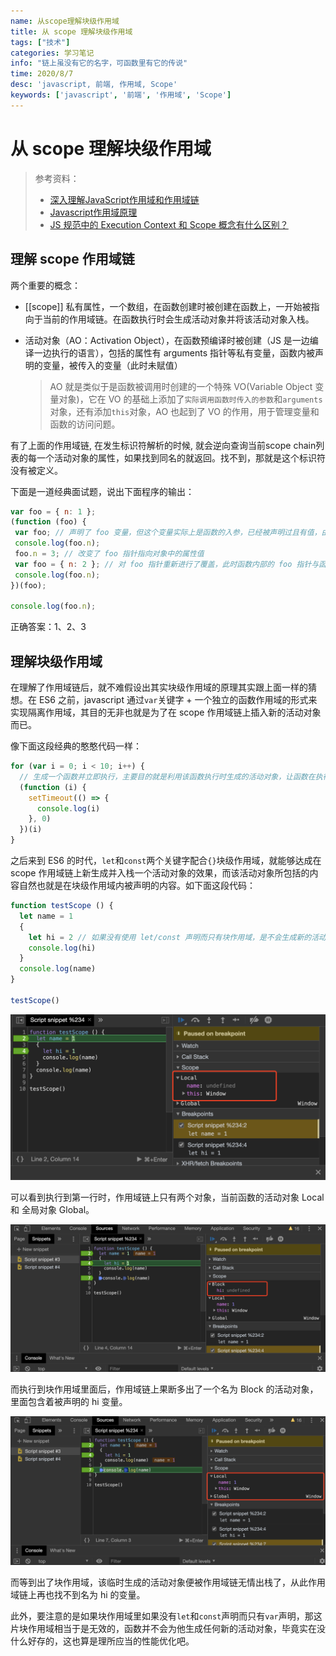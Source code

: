 ```yaml
---
name: 从scope理解块级作用域
title: 从 scope 理解块级作用域
tags: ["技术"]
categories: 学习笔记
info: "链上虽没有它的名字，可函数里有它的传说"
time: 2020/8/7
desc: 'javascript, 前端, 作用域, Scope'
keywords: ['javascript', '前端', '作用域', 'Scope']
---
```


# 从 scope 理解块级作用域

> 参考资料：
>
> - [深入理解JavaScript作用域和作用域链](https://juejin.im/post/6844903797135769614)
> - [Javascript作用域原理](https://www.laruence.com/2009/05/28/863.html)
> - [JS 规范中的 Execution Context 和 Scope 概念有什么区别？](https://www.zhihu.com/question/51336888)

## 理解 scope 作用域链

两个重要的概念：

- [[scope]] 私有属性，一个数组，在函数创建时被创建在函数上，一开始被指向于当前的作用域链。在函数执行时会生成活动对象并将该活动对象入栈。

- 活动对象（AO：Activation Object），在函数预编译时被创建（JS 是一边编译一边执行的语言），包括的属性有 arguments 指针等私有变量，函数内被声明的变量，被传入的变量（此时未赋值）

  > AO 就是类似于是函数被调用时创建的一个特殊 VO(Variable Object 变量对象)，它在 VO 的基础上添加了`实际调用函数时传入的参数`和`arguments`对象，还有添加`this`对象，AO 也起到了 VO 的作用，用于管理变量和函数的访问问题。

有了上面的作用域链, 在发生标识符解析的时候, 就会逆向查询当前scope chain列表的每一个活动对象的属性，如果找到同名的就返回。找不到，那就是这个标识符没有被定义。

下面是一道经典面试题，说出下面程序的输出：

```javascript
var foo = { n: 1 };
(function (foo) {
 var foo; // 声明了 foo 变量，但这个变量实际上是函数的入参，已经被声明过且有值，由于 var 可以重复声明，所以这一步什么都没发生，但如果是 let 或者 const 这样的块操作符，这一步就会报错
 console.log(foo.n);
 foo.n = 3; // 改变了 foo 指针指向对象中的属性值
 var foo = { n: 2 }; // 对 foo 指针重新进行了覆盖，此时函数内部的 foo 指针与函数外部的正式脱钩
 console.log(foo.n);
})(foo);

console.log(foo.n);
```

正确答案：1、2、3

## 理解块级作用域

在理解了作用域链后，就不难假设出其实块级作用域的原理其实跟上面一样的猜想。在 ES6 之前，javascript 通过`var`关键字 + 一个独立的函数作用域的形式来实现隔离作用域，其目的无非也就是为了在 scope 作用域链上插入新的活动对象而已。

像下面这段经典的憨憨代码一样：

```javascript
for (var i = 0; i < 10; i++) {
  // 生成一个函数并立即执行，主要目的就是利用该函数执行时生成的活动对象，让函数在执行的时候首先找到的 i 是活动对象上的 i，且由于传入的是基本类型，数值复制，引用被解除。
  (function (i) {
    setTimeout(() => {
      console.log(i)
    }, 0)
  })(i)
}
```

之后来到 ES6 的时代，`let`和`const`两个关键字配合`{}`块级作用域，就能够达成在 scope 作用域链上新生成并入栈一个活动对象的效果，而该活动对象所包括的内容自然也就是在块级作用域内被声明的内容。如下面这段代码：

```javascript
function testScope () {
  let name = 1
  {
    let hi = 2 // 如果没有使用 let/const 声明而只有块作用域，是不会生成新的活动对象的
    console.log(hi)
  }
  console.log(name)
}

testScope()
```

![scope-learn-1.png](./images/scope-learn-1.png)

可以看到执行到第一行时，作用域链上只有两个对象，当前函数的活动对象 Local 和 全局对象 Global。

![scope-learn-2.png](./images/scope-learn-2.png)

而执行到块作用域里面后，作用域链上果断多出了一个名为 Block 的活动对象，里面包含着被声明的 hi 变量。

![scope-learn-3.png](./images/scope-learn-3.png)

而等到出了块作用域，该临时生成的活动对象便被作用域链无情出栈了，从此作用域链上再也找不到名为 hi 的变量。

此外，要注意的是如果块作用域里如果没有`let`和`const`声明而只有`var`声明，那这片块作用域相当于是无效的，函数并不会为他生成任何新的活动对象，毕竟实在没什么好存的，这也算是理所应当的性能优化吧。
